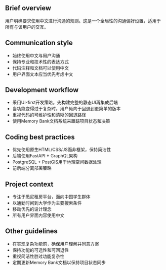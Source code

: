 ## Brief overview
用户明确要求使用中文进行沟通的规则。这是一个全局性的沟通偏好设置，适用于所有与该用户的交互。

## Communication style
- 始终使用中文与用户沟通
- 保持专业和技术性的表达方式
- 代码注释和文档可以使用中文
- 用户界面文本应当优先考虑中文

## Development workflow
- 采用UI-first开发策略，先构建完整的静态UI再集成后端
- 当功能变得过于复杂时，用户倾向于回退到更简单的版本
- 重视代码的可维护性和清晰的回退路径
- 使用Memory Bank文档系统来跟踪项目状态和决策

## Coding best practices
- 优先使用原生HTML/CSS/JS而非框架，保持简洁性
- 后端使用FastAPI + GraphQL架构
- PostgreSQL + PostGIS用于地理空间数据处理
- 前后端分离部署策略

## Project context
- 专注于悉尼租房平台，面向中国学生群体
- 以通勤时间到大学作为主要搜索条件
- 移动优先的设计理念
- 所有用户界面内容使用中文

## Other guidelines
- 在实现复杂功能前，确保用户理解并同意方案
- 保持功能的可选性和可回退性
- 重视简洁性胜过功能复杂性
- 定期更新Memory Bank文档以保持项目状态同步
